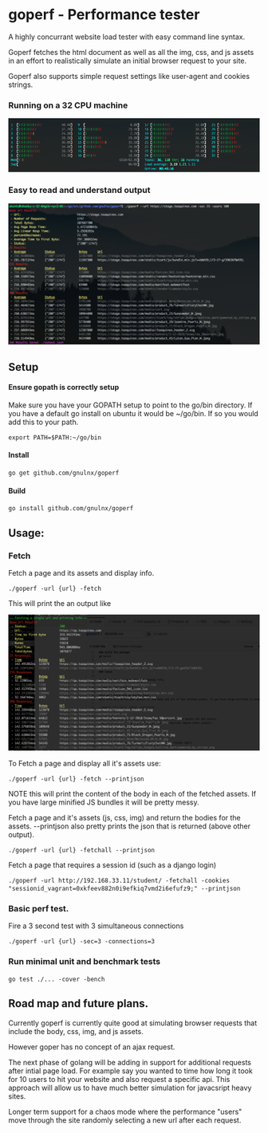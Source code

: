 # goperf - Performance tester
A highly concurrant website load tester with easy command line syntax.

Goperf fetches the html document as well as all the img, css, and js assets in an effort to realistically simulate an initial browser request to your site.

Goperf also supports simple request settings like user-agent and cookies strings.

### Running on a 32 CPU machine
![Alt text](readme_imgs/GoPerf.png?raw=true "GoPerf")

### Easy to read and understand output

![Alt text](readme_imgs/GoPerfOutput.png?raw=true "Output")

## Setup
#### Ensure gopath is correctly setup

Make sure you have your GOPATH setup to point to the go/bin directory.
If you have a default go install on ubuntu it would be ~/go/bin.
If so you would add this to your path.
```
export PATH=$PATH:~/go/bin
```
#### Install

```
go get github.com/gnulnx/goperf
```

#### Build
```
go install github.com/gnulnx/goperf
```

## Usage:

### Fetch

Fetch a page and its assets and display info.  
```
./goperf -url {url} -fetch
```
This will print the an output like

![Alt text](readme_imgs/Fetch.png?raw=true "Fetch")

To Fetch a page and display all it's assets use:
```
./goperf -url {url} -fetch --printjson
```
NOTE this will print the content of the body in each of the fetched assets. If you have large minified JS bundles it will be pretty messy.


Fetch a page and it's assets (js, css, img) and return the bodies for the assets.
--printjson also pretty prints the json that is returned (above other output).
```
./goperf -url {url} -fetchall --printjson
```

Fetch a page that requires a session id (such as a django login)

```
./goperf -url http://192.168.33.11/student/ -fetchall -cookies "sessionid_vagrant=0xkfeev882n0i9efkiq7vmd2i6efufz9;" --printjson
```

### Basic perf test.

Fire a 3 second test with 3 simultaneous connections
```
./goperf -url {url} -sec=3 -connections=3
```

### Run minimal unit and benchmark tests
```
go test ./... -cover -bench
```


## Road map and future plans.

Currently goperf is currently quite good at simulating browser requests that include the body, css, img, and js assets.  

However goper has no concept of an ajax request.  

The next phase of golang will be adding in support for additional requests after intial page load.  For example say you wanted to time how long it took for 10 users to hit your website and also request a specific api.  This approach will allow us to have much better simulation for javacsript heavy sites.  

Longer term support for a chaos mode where the performance "users" move through the site randomly selecting a new url after each request. 

